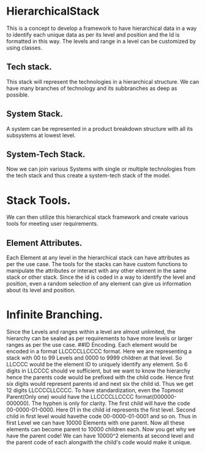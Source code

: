 # HierarchicalStack
This is a concept to develop a framework to have hierarchical data in a way to identify each unique data as per its level and position and the Id is formatted in this way. The levels and range in a level can be customized by using classes.
## Tech stack.
This stack will represent the technologies in a hierarchical structure. We can have many branches of technology and its subbranches as deep as possible.
## System Stack.
A system can be represented in a product breakdown structure with all its subsystems at lowest level.
## System-Tech Stack.
Now we can join various Systems with single or multiple technologies from the tech stack and thus create a system-tech stack of the model.
# Stack Tools.
We can then utilize this hierarchical stack framework and create various tools for meeting user requirements.
## Element Attributes.
Each Element at any level in the hierarchical stack can have attributes as per the use case. The tools for the stacks can have custom functions to manipulate the attributes or interact with any other element in the same stack or other stack. Since the id is coded in a way to identify the level and position, even a random selection of any element can give us information about its level and position.
# Infinite Branching.
Since the Levels and ranges within a level are almost unlimited, the hierarchy can be sealed as per requirements to have more levels or larger ranges as per the use case.
##ID Encoding.
Each element would be encoded in a format LLCCCCLLCCCC format. Here we are representing a stack with 00 to 99 Levels and 0000 to 9999 children at that level. So LLCCCC would be the element ID to uniquely identify any element. So 6 digits in LLCCCC should ve sufficient, but we want to know the hierarchy hence the parents code would be prefixed with the child code. Hence first six digits would represent parents id and next six the child id. Thus we get 12 digits LLCCCCLLCCCC. To have standardization, even the Topmost Parent(Only one) would have the LLCCCCLLCCCC format(000000-000000). The hyphen is only for clarity. The first child will have the code 00-0000-01-0000. Here 01 in the child id represents the first level. Second child in first level would havethe code 00-0000-01-0001 and so on. Thus in first Level we can have 10000 Elements with one parent. Now all these elements can become parent to 10000 children each. Now you get why we have the parent code! We can have 10000^2 elements at second level and the parent code of each alongwith the child's code would make it unique.
